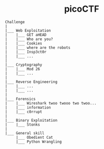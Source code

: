 <h1 align="center"> picoCTF </h1>


    Challenge
    |
    |___ Web Exploitation
    |    |___ GET aHEAD
    |    |___ Who are you?
    |    |___ Cookies
    |    |___ where are the robots
    |    |___ Insp3ct0r
    |    |___ ... 
    │  
    |___ Cryptography
    |    |___ Mod 26
    |    |___ ...
    |
    |___ Reverse Engineering
    |    |___ ...
    |    |___ ...
    |
    |___ Forensics
    |    |___ Wireshark twoo twooo two twoo...
    |    |___ information
    |    |___ c0rrupt
    |
    |___ Binary Exploitation
    |    |___ Stonks
    |
    |___ General skill
         |___ Obedient Cat
         |___ Python Wrangling

  
